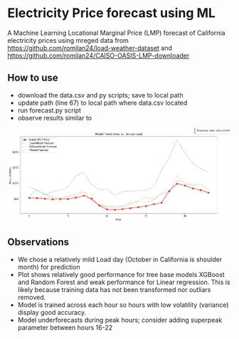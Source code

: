 # Electricity Price forecast using ML
A Machine Learning Locational Marginal Price (LMP) forecast of California electricity prices using mreged data from https://github.com/romilan24/load-weather-dataset and https://github.com/romilan24/CAISO-OASIS-LMP-downloader

## How to use
- download the data.csv and py scripts; save to local path
- update path (line 67) to local path where data.csv located
- run forecast.py script
- observe results similar to

![Image1](https://github.com/romilan24/ML-nodal-price-forecast/blob/main/Prediction_vs_Actuals.png)

## Observations
- We chose a relatively mild Load day (October in California is shoulder month) for prediction
- Plot shows relatively good performance for tree base models XGBoost and Random Forest and weak performance for Linear regression.  This is likely because training data has not been transformed nor outliars removed.
- Model is trained across each hour so hours with low volatility (variance) display good accuracy.
- Model underforecasts during peak hours; consider adding superpeak parameter between hours 16-22
